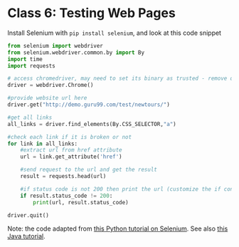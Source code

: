 # Class 6: Testing Web Pages

Install Selenium with `pip install selenium`, and look at this code snippet
```python
from selenium import webdriver
from selenium.webdriver.common.by import By
import time
import requests

# access chromedriver, may need to set its binary as trusted - remove quarantine attribute on MacOS
driver = webdriver.Chrome()

#provide website url here
driver.get("http://demo.guru99.com/test/newtours/")

#get all links
all_links = driver.find_elements(By.CSS_SELECTOR,"a")

#check each link if it is broken or not
for link in all_links:
    #extract url from href attribute
    url = link.get_attribute('href')

    #send request to the url and get the result
    result = requests.head(url)

    #if status code is not 200 then print the url (customize the if condition according to the need)
    if result.status_code != 200:
        print(url, result.status_code)

driver.quit()
```
Note: the code adapted from [this Python tutorial on Selenium](https://www.educative.io/answers/how-to-find-all-broken-links-using-selenium-webdriver-in-python).
See also [this Java tutorial](https://www.guru99.com/find-broken-links-selenium-webdriver.html).